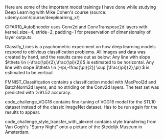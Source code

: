 Here are some of the important model trainings I have done while studying Deep Learning with Mike Cohen's course (source: udemy.com/course/deeplearning_x/)

CIFAR10_AutoEncoder  uses Conv2d and ConvTranspose2d layers with kernel_size=4, stride=2, padding=1 for preservation of dimensionality of layer outputs.

Classify_Lines is a psychometric experiment on how deep learning models respond to oblivious classification problems. All images and data was created by hand, and the results came out as below:
  Any line with slope $\theta \in (-\frac{\pi}{2},\frac{\pi}{2})$ is estimated to be horizontal. 
  Any line with slope $\theta \in (-\pi,-\frac{\pi}{2}] \cup [\frac{\pi}{2},\pi) $ is estimated to be vertical. 

FMNIST_Classification contains a classification model with MaxPool2d and BatchNorm2d layers, and no striding on the Conv2d layers. The test set was predicted with %91.52 accuracy.

code_challenge_VGG16 contains fine-tuning of VGG16 model for the STL10 dataset instead of the classic ImageNet dataset. Has to be run again for the results to appear.

code_challenge_style_transfer_with_alexnet contains style transfering from Van Gogh's "Starry Night" onto a picture of the Stedelijk Museum in Amsterdam.
